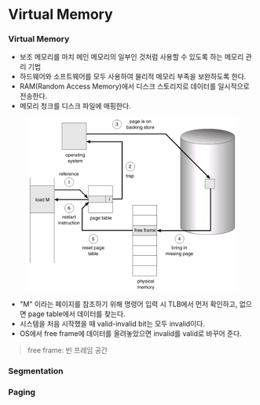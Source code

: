 # Virtual Memory

### Virtual Memory

* 보조 메모리를 마치 메인 메모리의 일부인 것처럼 사용할 수 있도록 하는 메모리 관리 기법
* 하드웨어와 소프트웨어를 모두 사용하여 물리적 메모리 부족을 보완하도록 한다.
* RAM(Random Access Memory)에서 디스크 스토리지로 데이터를 일시적으로 전송한다.
* 메모리 청크를 디스크 파일에 매핑한다.

<figure><img src="../../.gitbook/assets/image (4) (1) (1) (1).png" alt="" width="563"><figcaption></figcaption></figure>

* "M" 이라는 페이지를 참조하기 위해 명령어 입력 시 TLB에서 먼저 확인하고, 없으면 page table에서 데이터를 찾는다.
* 시스템을 처음 시작했을 때 valid-invalid bit는 모두 invalid이다.
* OS에서 free frame에 데이터를 올려놓았으면 invalid를 valid로 바꾸어 준다.

> free frame: 빈 프레임 공간

### Segmentation





### Paging

